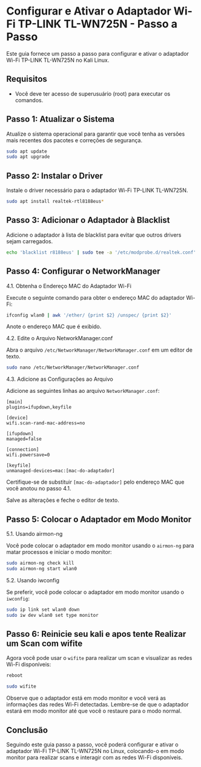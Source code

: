 # Configurar e Ativar o Adaptador Wi-Fi TP-LINK TL-WN725N - Passo a Passo

Este guia fornece um passo a passo para configurar e ativar o adaptador Wi-Fi TP-LINK TL-WN725N no Kali Linux.

## Requisitos

- Você deve ter acesso de superusuário (root) para executar os comandos.

## Passo 1: Atualizar o Sistema

Atualize o sistema operacional para garantir que você tenha as versões mais recentes dos pacotes e correções de segurança.

```bash
sudo apt update
sudo apt upgrade
```

## Passo 2: Instalar o Driver

Instale o driver necessário para o adaptador Wi-Fi TP-LINK TL-WN725N.

```bash
sudo apt install realtek-rtl8188eus*
```

## Passo 3: Adicionar o Adaptador à Blacklist

Adicione o adaptador à lista de blacklist para evitar que outros drivers sejam carregados.

```bash
echo 'blacklist r8188eus' | sudo tee -a '/etc/modprobe.d/realtek.conf'
```

## Passo 4: Configurar o NetworkManager

4.1. Obtenha o Endereço MAC do Adaptador Wi-Fi

Execute o seguinte comando para obter o endereço MAC do adaptador Wi-Fi:

```bash
ifconfig wlan0 | awk '/ether/ {print $2} /unspec/ {print $2}'

```

Anote o endereço MAC que é exibido.

4.2. Edite o Arquivo NetworkManager.conf

Abra o arquivo `/etc/NetworkManager/NetworkManager.conf` em um editor de texto.

```bash
sudo nano /etc/NetworkManager/NetworkManager.conf
```

4.3. Adicione as Configurações ao Arquivo

Adicione as seguintes linhas ao arquivo `NetworkManager.conf`:

```plaintext
[main]
plugins=ifupdown,keyfile

[device]
wifi.scan-rand-mac-address=no

[ifupdown]
managed=false

[connection]
wifi.powersave=0

[keyfile]
unmanaged-devices=mac:[mac-do-adaptador]
```

Certifique-se de substituir `[mac-do-adaptador]` pelo endereço MAC que você anotou no passo 4.1.

Salve as alterações e feche o editor de texto.

## Passo 5: Colocar o Adaptador em Modo Monitor

5.1. Usando airmon-ng

Você pode colocar o adaptador em modo monitor usando o `airmon-ng` para matar processos e iniciar o modo monitor:

```bash
sudo airmon-ng check kill
sudo airmon-ng start wlan0
```

5.2. Usando iwconfig

Se preferir, você pode colocar o adaptador em modo monitor usando o `iwconfig`:

```bash
sudo ip link set wlan0 down
sudo iw dev wlan0 set type monitor
```

## Passo 6: Reinicie seu kali e apos tente Realizar um Scan com wifite

Agora você pode usar o `wifite` para realizar um scan e visualizar as redes Wi-Fi disponíveis:

```bash
reboot
```

```bash
sudo wifite
```

Observe que o adaptador está em modo monitor e você verá as informações das redes Wi-Fi detectadas.
Lembre-se de que o adaptador estará em modo monitor até que você o restaure para o modo normal.


## Conclusão

Seguindo este guia passo a passo, você poderá configurar e ativar o adaptador Wi-Fi TP-LINK TL-WN725N no Linux, colocando-o em modo monitor para realizar scans e interagir com as redes Wi-Fi disponíveis.


